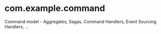 # com.example.command

Command model - Aggregates, Sagas, Command Handlers, Event Sourcing Handlers, ...